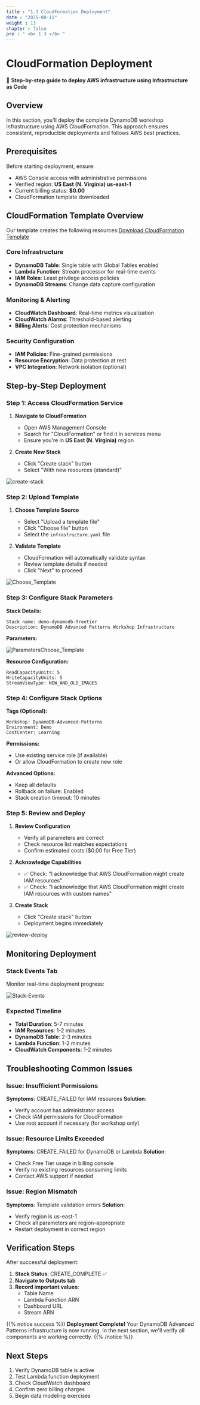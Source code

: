 ```yaml
---
title : "1.3 CloudFormation Deployment"
date : "2025-08-11"
weight : 13
chapter : false
pre : " <b> 1.3 </b> "
---
```


# CloudFormation Deployment

🚀 **Step-by-step guide to deploy AWS infrastructure using Infrastructure as Code**

## Overview

In this section, you'll deploy the complete DynamoDB workshop infrastructure using AWS CloudFormation. This approach ensures consistent, reproducible deployments and follows AWS best practices.

## Prerequisites

Before starting deployment, ensure:

- AWS Console access with administrative permissions
- Verified region: **US East (N. Virginia) us-east-1**
- Current billing status: **$0.00**
- CloudFormation template downloaded

## CloudFormation Template Overview

Our template creates the following resources:[Download CloudFormation Template](/files/infrastructure.yaml)

### Core Infrastructure
- **DynamoDB Table**: Single table with Global Tables enabled
- **Lambda Function**: Stream processor for real-time events
- **IAM Roles**: Least privilege access policies
- **DynamoDB Streams**: Change data capture configuration

### Monitoring & Alerting
- **CloudWatch Dashboard**: Real-time metrics visualization
- **CloudWatch Alarms**: Threshold-based alerting
- **Billing Alerts**: Cost protection mechanisms

### Security Configuration
- **IAM Policies**: Fine-grained permissions
- **Resource Encryption**: Data protection at rest
- **VPC Integration**: Network isolation (optional)

## Step-by-Step Deployment

### Step 1: Access CloudFormation Service

1. **Navigate to CloudFormation**
   - Open AWS Management Console
   - Search for "CloudFormation" or find it in services menu
   - Ensure you're in **US East (N. Virginia)** region

2. **Create New Stack**
   - Click "Create stack" button
   - Select "With new resources (standard)"

![create-stack](/DynamoDB-Advanced-Patterns-and-Global-Tables-Streams/images/1/create-stack.png?featherlight=false&width=90pc)

### Step 2: Upload Template

1. **Choose Template Source**
   - Select "Upload a template file"
   - Click "Choose file" button
   - Select the `infrastructure.yaml` file

2. **Validate Template**
   - CloudFormation will automatically validate syntax
   - Review template details if needed
   - Click "Next" to proceed

![Choose_Template](/DynamoDB-Advanced-Patterns-and-Global-Tables-Streams/images/1/Choose-Template.png?featherlight=false&width=90pc)

### Step 3: Configure Stack Parameters

**Stack Details:**
```
Stack name: demo-dynamodb-freetier
Description: DynamoDB Advanced Patterns Workshop Infrastructure
```

**Parameters:**

![ParametersChoose_Template](/DynamoDB-Advanced-Patterns-and-Global-Tables-Streams/images/1/Parameters.png?featherlight=false&width=90pc)

**Resource Configuration:**
```
ReadCapacityUnits: 5
WriteCapacityUnits: 5
StreamViewType: NEW_AND_OLD_IMAGES
```

### Step 4: Configure Stack Options

**Tags (Optional):**
```
Workshop: DynamoDB-Advanced-Patterns
Environment: Demo
CostCenter: Learning
```

**Permissions:**
- Use existing service role (if available)
- Or allow CloudFormation to create new role

**Advanced Options:**
- Keep all defaults
- Rollback on failure: Enabled
- Stack creation timeout: 10 minutes

### Step 5: Review and Deploy

1. **Review Configuration**
   - Verify all parameters are correct
   - Check resource list matches expectations
   - Confirm estimated costs ($0.00 for Free Tier)

2. **Acknowledge Capabilities**
   - ✅ Check: "I acknowledge that AWS CloudFormation might create IAM resources"
   - ✅ Check: "I acknowledge that AWS CloudFormation might create IAM resources with custom names"

3. **Create Stack**
   - Click "Create stack" button
   - Deployment begins immediately

![review-deploy](/DynamoDB-Advanced-Patterns-and-Global-Tables-Streams/images/1/review-deploy.png?featherlight=false&width=90pc)

## Monitoring Deployment

### Stack Events Tab
Monitor real-time deployment progress:

![Stack-Events](/DynamoDB-Advanced-Patterns-and-Global-Tables-Streams/images/1/Stack-Events.png?featherlight=false&width=90pc)

### Expected Timeline
- **Total Duration**: 5-7 minutes
- **IAM Resources**: 1-2 minutes
- **DynamoDB Table**: 2-3 minutes
- **Lambda Function**: 1-2 minutes
- **CloudWatch Components**: 1-2 minutes

## Troubleshooting Common Issues

### Issue: Insufficient Permissions
**Symptoms**: CREATE_FAILED for IAM resources
**Solution**: 
- Verify account has administrator access
- Check IAM permissions for CloudFormation
- Use root account if necessary (for workshop only)

### Issue: Resource Limits Exceeded
**Symptoms**: CREATE_FAILED for DynamoDB or Lambda
**Solution**:
- Check Free Tier usage in billing console
- Verify no existing resources consuming limits
- Contact AWS support if needed

### Issue: Region Mismatch
**Symptoms**: Template validation errors
**Solution**:
- Verify region is us-east-1
- Check all parameters are region-appropriate
- Restart deployment in correct region

## Verification Steps

After successful deployment:

1. **Stack Status**: CREATE_COMPLETE ✅
2. **Navigate to Outputs tab**
3. **Record important values**:
   - Table Name
   - Lambda Function ARN
   - Dashboard URL
   - Stream ARN

{{% notice success %}}
**Deployment Complete!** 
Your DynamoDB Advanced Patterns infrastructure is now running. In the next section, we'll verify all components are working correctly.
{{% /notice %}}

## Next Steps

1. Verify DynamoDB table is active
2. Test Lambda function deployment
3. Check CloudWatch dashboard
4. Confirm zero billing charges
5. Begin data modeling exercises
